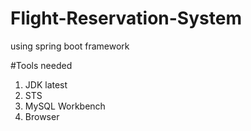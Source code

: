 # Flight-Reservation-System
using spring boot framework

#Tools needed
1. JDK latest
2. STS
3. MySQL Workbench
4. Browser


